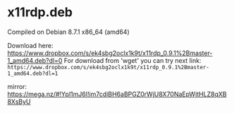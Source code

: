 # x11rdp.deb
Compiled on Debian 8.7.1 x86_64 (amd64)

Download here:
https://www.dropbox.com/s/ek4sbg2oclx1k9t/x11rdp_0.9.1%2Bmaster-1_amd64.deb?dl=0
For download from 'wget' you can try next link: ```https://www.dropbox.com/s/ek4sbg2oclx1k9t/x11rdp_0.9.1%2Bmaster-1_amd64.deb?dl=1```

mirror: 
https://mega.nz/#!Ypl1mJ6I!im7cdiBH6aBPGZ0rWjU8X70NaEpWjtHLZ8qXB8XsByU

